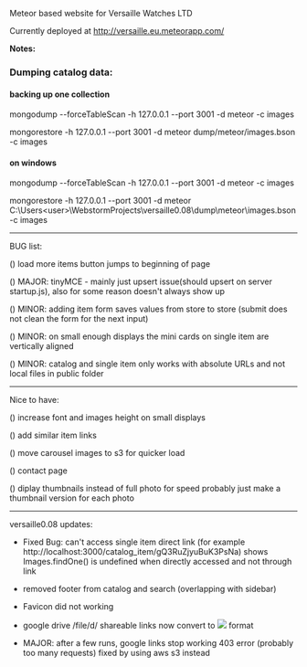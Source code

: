 Meteor based website for Versaille Watches LTD 

Currently deployed at http://versaille.eu.meteorapp.com/

**Notes:**

### Dumping catalog data:
#### backing up one collection
mongodump --forceTableScan -h 127.0.0.1 --port 3001 -d meteor -c images

mongorestore -h 127.0.0.1 --port 3001 -d meteor dump/meteor/images.bson -c images

#### on windows
mongodump --forceTableScan -h 127.0.0.1 --port 3001 -d meteor -c images

mongorestore -h 127.0.0.1 --port 3001 -d meteor C:\Users\<user>\WebstormProjects\versaille0.08\dump\meteor\images.bson -c images




___
BUG list:

() load more items button jumps to beginning of page

() MAJOR: tinyMCE - mainly just upsert issue(should upsert on server startup.js), 
			 also for some reason doesn't always show up	 

() MINOR: adding item form saves values from store to store (submit does not clean the form for the next input)

() MINOR: on small enough displays the mini cards on single item are vertically aligned

() MINOR: catalog and single item only works with absolute URLs and not local files in public folder

___
Nice to have:

() increase font and images height on small displays

() add similar item links

() move carousel images to s3 for quicker load

() contact page

() diplay thumbnails instead of full photo for speed
	probably just make a thumbnail version for each photo
___
versaille0.08 updates:
* Fixed Bug:
	can't access single item direct link (for example http://localhost:3000/catalog_item/gQ3RuZjyuBuK3PsNa)
	shows Images.findOne() is undefined when directly accessed and not through link
	
* removed footer from catalog and search (overlapping with sidebar)

* Favicon did not working

* google drive /file/d/ shareable links now convert to <img src="..."> format

* MAJOR: after a few runs, google links stop working 403 error (probably too many requests)
	fixed by using aws s3 instead

